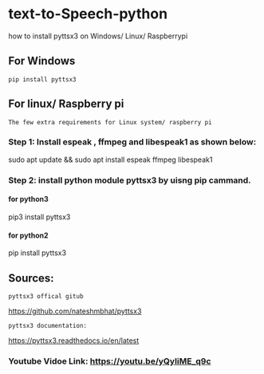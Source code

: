 # text-to-Speech-python
how to install  pyttsx3 on Windows/ Linux/ Raspberrypi

## For Windows
    pip install pyttsx3
## For linux/ Raspberry pi
    The few extra requirements for Linux system/ raspberry pi
    
### Step 1: Install espeak , ffmpeg and libespeak1 as shown below:

 sudo apt update && sudo apt install espeak ffmpeg libespeak1

### Step 2: install python module pyttsx3 by uisng pip cammand.

#### for python3

pip3 install pyttsx3

#### for python2 

pip install pyttsx3

## Sources:
    pyttsx3 offical gitub
https://github.com/nateshmbhat/pyttsx3

    pyttsx3 documentation:
https://pyttsx3.readthedocs.io/en/latest

### Youtube Vidoe Link: https://youtu.be/yQyIiME_q9c

